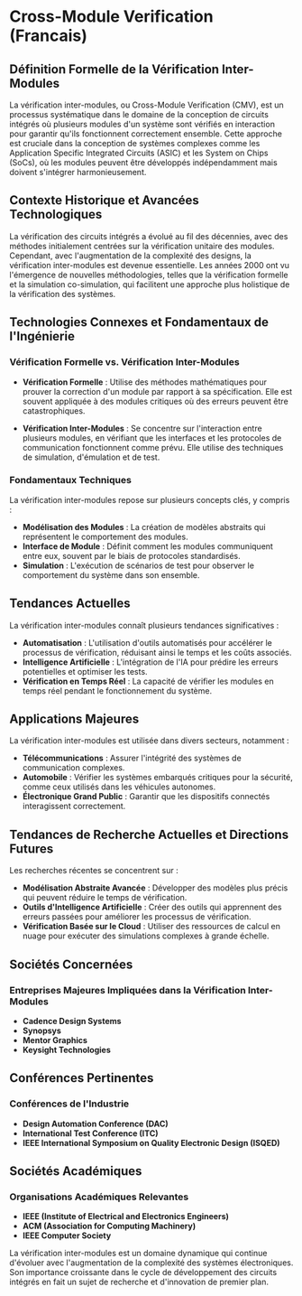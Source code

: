 # Cross-Module Verification (Francais)

## Définition Formelle de la Vérification Inter-Modules

La vérification inter-modules, ou Cross-Module Verification (CMV), est un processus systématique dans le domaine de la conception de circuits intégrés où plusieurs modules d'un système sont vérifiés en interaction pour garantir qu'ils fonctionnent correctement ensemble. Cette approche est cruciale dans la conception de systèmes complexes comme les Application Specific Integrated Circuits (ASIC) et les System on Chips (SoCs), où les modules peuvent être développés indépendamment mais doivent s'intégrer harmonieusement.

## Contexte Historique et Avancées Technologiques

La vérification des circuits intégrés a évolué au fil des décennies, avec des méthodes initialement centrées sur la vérification unitaire des modules. Cependant, avec l'augmentation de la complexité des designs, la vérification inter-modules est devenue essentielle. Les années 2000 ont vu l'émergence de nouvelles méthodologies, telles que la vérification formelle et la simulation co-simulation, qui facilitent une approche plus holistique de la vérification des systèmes.

## Technologies Connexes et Fondamentaux de l'Ingénierie

### Vérification Formelle vs. Vérification Inter-Modules

- **Vérification Formelle** : Utilise des méthodes mathématiques pour prouver la correction d'un module par rapport à sa spécification. Elle est souvent appliquée à des modules critiques où des erreurs peuvent être catastrophiques.
  
- **Vérification Inter-Modules** : Se concentre sur l'interaction entre plusieurs modules, en vérifiant que les interfaces et les protocoles de communication fonctionnent comme prévu. Elle utilise des techniques de simulation, d'émulation et de test.

### Fondamentaux Techniques

La vérification inter-modules repose sur plusieurs concepts clés, y compris :
- **Modélisation des Modules** : La création de modèles abstraits qui représentent le comportement des modules.
- **Interface de Module** : Définit comment les modules communiquent entre eux, souvent par le biais de protocoles standardisés.
- **Simulation** : L'exécution de scénarios de test pour observer le comportement du système dans son ensemble.

## Tendances Actuelles

La vérification inter-modules connaît plusieurs tendances significatives :
- **Automatisation** : L'utilisation d'outils automatisés pour accélérer le processus de vérification, réduisant ainsi le temps et les coûts associés.
- **Intelligence Artificielle** : L'intégration de l'IA pour prédire les erreurs potentielles et optimiser les tests.
- **Vérification en Temps Réel** : La capacité de vérifier les modules en temps réel pendant le fonctionnement du système.

## Applications Majeures

La vérification inter-modules est utilisée dans divers secteurs, notamment :
- **Télécommunications** : Assurer l'intégrité des systèmes de communication complexes.
- **Automobile** : Vérifier les systèmes embarqués critiques pour la sécurité, comme ceux utilisés dans les véhicules autonomes.
- **Électronique Grand Public** : Garantir que les dispositifs connectés interagissent correctement.

## Tendances de Recherche Actuelles et Directions Futures

Les recherches récentes se concentrent sur :
- **Modélisation Abstraite Avancée** : Développer des modèles plus précis qui peuvent réduire le temps de vérification.
- **Outils d'Intelligence Artificielle** : Créer des outils qui apprennent des erreurs passées pour améliorer les processus de vérification.
- **Vérification Basée sur le Cloud** : Utiliser des ressources de calcul en nuage pour exécuter des simulations complexes à grande échelle.

## Sociétés Concernées

### Entreprises Majeures Impliquées dans la Vérification Inter-Modules
- **Cadence Design Systems**
- **Synopsys**
- **Mentor Graphics**
- **Keysight Technologies**

## Conférences Pertinentes

### Conférences de l'Industrie
- **Design Automation Conference (DAC)**
- **International Test Conference (ITC)**
- **IEEE International Symposium on Quality Electronic Design (ISQED)**

## Sociétés Académiques

### Organisations Académiques Relevantes
- **IEEE (Institute of Electrical and Electronics Engineers)**
- **ACM (Association for Computing Machinery)**
- **IEEE Computer Society**

La vérification inter-modules est un domaine dynamique qui continue d'évoluer avec l'augmentation de la complexité des systèmes électroniques. Son importance croissante dans le cycle de développement des circuits intégrés en fait un sujet de recherche et d'innovation de premier plan.